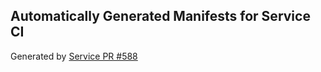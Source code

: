## Automatically Generated Manifests for Service CI
Generated by [Service PR #588](https://github.com/trustyai-explainability/trustyai-explainability/pull/588)
